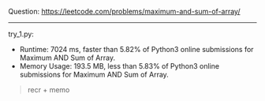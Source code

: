 Question: https://leetcode.com/problems/maximum-and-sum-of-array/

---

try_1.py:

* Runtime: 7024 ms, faster than 5.82% of Python3 online submissions for Maximum AND Sum of Array.
* Memory Usage: 193.5 MB, less than 5.83% of Python3 online submissions for Maximum AND Sum of Array.

> recr + memo
